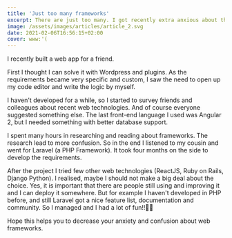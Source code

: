 ```yaml
---
title: 'Just too many frameworks'
excerpt: There are just too many. I got recently extra anxious about this topic.
image: /assets/images/articles/article_2.svg
date: 2021-02-06T16:56:15+02:00
cover: www:'(
---
```


I recently built a web app for a friend.

First I thought I can solve it with Wordpress and plugins. As the requirements became very specific and custom, I saw the need to open up my code editor and write the logic by myself.

I haven't developed for a while, so I started to survey friends and colleagues about recent web technologies. And of course everyone suggested something else. The last front-end language I used was Angular 2, but I needed something with better database support.

I spent many hours in researching and reading about frameworks. The research lead to more confusion. So in the end I listened to my cousin and went for Laravel (a PHP Framework). It took four months on the side to develop the requirements.

After the project I tried few other web technologies (ReactJS, Ruby on Rails, Django Python). I realised, maybe I should not make a big deal about the choice. Yes, it is important that there are people still using and improving it and I can deploy it somewhere. But for example I haven't developed in PHP before, and still Laravel got a nice feature list, documentation and community. So I managed and I had a lot of fun!!👌🏻

Hope this helps you to decrease your anxiety and confusion about web frameworks.
